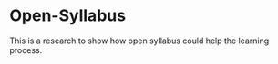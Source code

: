 Open-Syllabus
=============

This is a research to show how open syllabus could help the learning process.